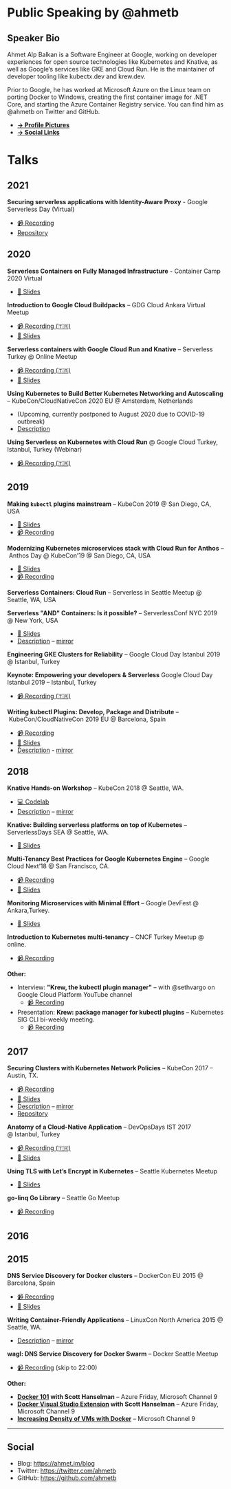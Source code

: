 # Public Speaking by @ahmetb

## Speaker Bio

Ahmet Alp Balkan is a Software Engineer at Google, working on developer
experiences for open source technologies like Kubernetes and Knative,
as well as Google’s services like GKE and Cloud Run. He is the maintainer
of developer tooling like kubectx.dev and krew.dev.

Prior to Google, he has worked at Microsoft Azure on the Linux team on porting
Docker to Windows, creating the first container image for .NET Core,
and starting the Azure Container Registry service.
You can find him as @ahmetb on Twitter and GitHub.

- **[&rarr; Profile Pictures](assets/profile-pictures.md)**
- **[&rarr; Social Links](#social)**

# Talks

## 2021

**Securing serverless applications with Identity-Aware Proxy** - Google Serverless Day (Virtual)

- [📹 Recording](https://www.youtube.com/watch?v=68LmhtvSNZY)
- [Repository](https://github.com/ahmetb/cloud-run-iap-terraform-demo/)

## 2020

**Serverless Containers on Fully Managed Infrastructure** - Container Camp 2020 Virtual

- [📜 Slides](https://speakerdeck.com/alp/serverless-containers-on-fully-managed-infrastructure)

**Introduction to Google Cloud Buildpacks** – GDG Cloud Ankara Virtual Meetup

- [📹 Recording (🇹🇷)](https://www.youtube.com/watch?v=_J67zIjBIi8)
- [📜 Slides](https://speakerdeck.com/alp/google-cloud-buildpacks-projesine-giris)

**Serverless containers with Google Cloud Run and Knative** – Serverless Turkey @ Online Meetup

- [📹 Recording (🇹🇷)](https://youtu.be/gv1udnxWWgw)
- [📜 Slides](https://speakerdeck.com/alp/cloud-run-ve-kubernetes-uzerinde-sunucusuz-uygulamalar)

**Using Kubernetes to Build Better Kubernetes Networking and Autoscaling** – KubeCon/CloudNativeCon 2020 EU @ Amsterdam, Netherlands

- (Upcoming, currently postponed to August 2020 due to COVID-19 outbreak)
- [Description](https://kccnceu20.sched.com/event/ZeoM)

**Using Serverless on Kubernetes with Cloud Run** @ Google Cloud Turkey, Istanbul, Turkey (Webinar)

- [📹 Recording (🇹🇷)](https://youtu.be/kyJOpnuH66c)

## 2019

**Making `kubectl` plugins mainstream** – KubeCon 2019 @ San Diego, CA, USA

- [📜 Slides](https://speakerdeck.com/alp/making-kubectl-plugins-mainstream)
- [📹 Recording](https://youtu.be/PvWr_Au-934)

**Modernizing Kubernetes microservices stack with Cloud Run for Anthos** – Anthos Day @ KubeCon’19 @ San Diego, CA, USA

- [📜 Slides](https://speakerdeck.com/alp/gke)
- [📹 Recording](https://youtu.be/0T5UliS9j8A)

**Serverless Containers: Cloud Run** – Serverless in Seattle Meetup @ Seattle, WA, USA

**Serverless "AND" Containers: Is it possible?** – ServerlessConf NYC 2019 @ New York, USA

- [📜 Slides](https://speakerdeck.com/alp/serverless-and-containers)
- [Description](https://nyc2019.serverlessconf.io/agenda.html#day2) – [mirror](http://web.archive.org/web/20191014222326/https://nyc2019.serverlessconf.io/agenda.html)

**Engineering GKE Clusters for Reliability** – Google Cloud Day Istanbul 2019 @ Istanbul, Turkey

**Keynote: Empowering your developers & Serverless** Google Cloud Day Istanbul 2019 – Istanbul, Turkey

- [📹 Recording (🇹🇷)](https://youtu.be/5pV_AJnYgzo?t=2840)

**Writing kubectl Plugins: Develop, Package and Distribute** – KubeCon/CloudNativeCon 2019 EU @ Barcelona, Spain

- [📹 Recording](https://www.youtube.com/watch?v=83ITOTsXsHU)
- [📜 Slides](https://speakerdeck.com/alp/writing-kubectl-plugins-develop-package-and-distribute)
- [Description](https://kccnceu19.sched.com/event/767d67e0dd22f8ac69bf63e5ac538cb1) - [mirror](http://archive.is/HjUm1)

## 2018

**Knative Hands-on Workshop** – KubeCon 2018 @ Seattle, WA.

- [💻 Codelab](https://codelabs.developers.google.com/codelabs/knative-intro/)
- [Description](https://kccna18.sched.com/event/IRr7) – [mirror](http://archive.is/wekHD)

**Knative: Building serverless platforms on top of Kubernetes** – ServerlessDays
SEA @ Seattle, WA.

- [📜 Slides](https://speakerdeck.com/alp/knative-building-serverless-experiences-on-top-of-kubernetes)

**Multi-Tenancy Best Practices for Google Kubernetes Engine** – Google Cloud
Next’18 @ San Francisco, CA.

- [📹 Recording](https://youtu.be/RkY8u1_f5yY)
- [📜 Slides](https://speakerdeck.com/alp/multi-tenancy-best-practices-for-google-kubernetes-engine)

**Monitoring Microservices with Minimal Effort** – Google DevFest @
  Ankara,Turkey.

- [📜 Slides](https://speakerdeck.com/alp/monitoring-microservices-with-minimal-effort-gdg-devfest-ankara-2018)

**Introduction to Kubernetes multi-tenancy** – CNCF Turkey Meetup @ online.

- [📹 Recording](https://www.youtube.com/watch?v=9A1gN4WsruY)

**Other:**

- Interview: **"Krew, the kubectl plugin manager"** – with @sethvargo on Google
  Cloud Platform YouTube channel
  - [📹 Recording](https://www.youtube.com/watch?v=NgwXmZxj1Lw)
- Presentation: **Krew: package manager for kubectl plugins** – Kubernetes SIG
  CLI bi-weekly meeting.
  - [📹 Recording](https://www.youtube.com/watch?v=quKpmS3u0qY&feature=youtu.be&t=867)

## 2017

**Securing Clusters with Kubernetes Network Policies** – KubeCon 2017 – Austin,
TX.

- [📹 Recording](https://www.youtube.com/watch?v=3gGpMmYeEO8&t=5s)
- [📜 Slides](https://speakerdeck.com/alp/kubernetes-network-policies)
- [Description](https://kccncna17.sched.com/event/CU8d) – [mirror](http://archive.is/rM7me)
- [Repository](https://github.com/ahmetb/kubernetes-network-policy-recipes)

**Anatomy of a Cloud-Native Application** – DevOpsDays IST 2017 @ Istanbul,
Turkey

- [📹 Recording (🇹🇷)](https://youtu.be/sR1kRTiSpbc?t=17)
- [📜 Slides](https://speakerdeck.com/alp/anatomy-of-a-cloud-native-application)

**Using TLS with Let’s Encrypt in Kubernetes** – Seattle Kubernetes Meetup

- [📜 Slides](https://speakerdeck.com/alp/lets-encrypt)

**go-linq Go Library** – Seattle Go Meetup

- [📹 Recording](https://www.youtube.com/watch?v=9O1qN_gi5m8)

## 2016

## 2015

**DNS Service Discovery for Docker clusters** – DockerCon EU 2015 @ Barcelona, Spain

- [📹 Recording](https://youtu.be/E5EXCtMn4-A)
- [📜 Slides](https://speakerdeck.com/alp/dns-service-discovery-for-docker-swarm-clusters)

**Writing Container-Friendly Applications** – LinuxCon North America 2015 @
Seattle, WA.

- [Description](http://sched.co/44LN) – [mirror](http://archive.is/aXE4S)

**wagl: DNS Service Discovery for Docker Swarm** – Docker Seattle Meetup

- [📹 Recording](https://vimeo.com/143174407) (skip to 22:00)

**Other:**

- **[Docker
  101](https://channel9.msdn.com/Shows/Azure-Friday/Docker-101-with-Ahmet-Alp-Balkan)
  with Scott Hanselman** – Azure Friday, Microsoft Channel 9
- **[Docker Visual Studio Extension](https://channel9.msdn.com/Shows/Azure-Friday/The-Docker-Visual-Studio-Extension-with-Ahmet-Alp-Balkan)
  with Scott Hanselman** – Azure Friday, Microsoft Channel 9
- **[Increasing Density of VMs with Docker](https://channel9.msdn.com/events/Microsoft-Azure/Level-Up-Azure-IaaS-for-IT-Pros/How-to-Implement-Containerization-with-Docker-to-Increase-Density-and-Performance-of-Virtual-Machine)**
  – Microsoft Channel 9

-----


## Social

- Blog:    https://ahmet.im/blog
- Twitter: https://twitter.com/ahmetb
- GitHub:  https://github.com/ahmetb
